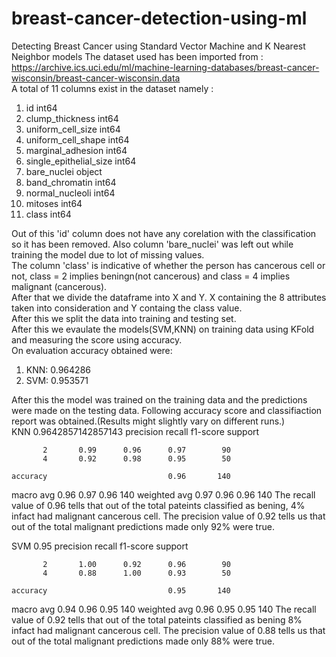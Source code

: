 # breast-cancer-detection-using-ml
Detecting Breast Cancer using Standard Vector Machine and K Nearest Neighbor models
The dataset used has been imported from : https://archive.ics.uci.edu/ml/machine-learning-databases/breast-cancer-wisconsin/breast-cancer-wisconsin.data<br>
A total of 11 columns exist in the dataset namely :
1. id                         int64
2. clump_thickness            int64
3. uniform_cell_size          int64
4. uniform_cell_shape         int64
5. marginal_adhesion          int64
6. single_epithelial_size     int64
7. bare_nuclei               object
8. band_chromatin             int64
9. normal_nucleoli            int64
10. mitoses                    int64
11. class                      int64

Out of this 'id' column does not have any corelation with the classification so it has been removed. Also column 'bare_nuclei' was left out while training the model due to lot of missing values.
<br>
The column 'class' is indicative of whether the person has cancerous cell or not, class = 2 implies beningn(not cancerous) and class = 4 implies malignant (cancerous).
<br>
After that we divide the dataframe into X and Y. X containing the 8 attributes taken into consideration and Y containg the class value.<br>
After this we split the data into training and testing set.<br>
After this we evaulate the models(SVM,KNN) on training data using KFold and measuring the score using accuracy.<br>
On evaluation accuracy obtained were:
1. KNN: 0.964286 
2. SVM: 0.953571

After this the model was trained on the training data and the predictions were made on the testing data.
Following accuracy score and classifiaction report was obtained.(Results might slightly vary on different runs.)<br>
KNN
0.9642857142857143
              precision    recall  f1-score   support

           2       0.99      0.96      0.97        90
           4       0.92      0.98      0.95        50

    accuracy                           0.96       140
   macro avg       0.96      0.97      0.96       140
weighted avg       0.97      0.96      0.96       140
The recall value of 0.96 tells that out of the total pateints classified as bening, 4% infact had malignant cancerous cell.
The precision value of 0.92 tells us that out of the total malignant predictions made only 92% were true.

SVM
0.95
              precision    recall  f1-score   support

           2       1.00      0.92      0.96        90
           4       0.88      1.00      0.93        50

    accuracy                           0.95       140
   macro avg       0.94      0.96      0.95       140
weighted avg       0.96      0.95      0.95       140
The recall value of 0.92 tells that out of the total pateints classified as bening 8% infact had malignant cancerous cell.
The precision value of 0.88 tells us that out of the total malignant predictions made only 88% were true.
